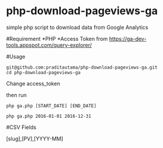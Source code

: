 # php-download-pageviews-ga

simple php script to download data from Google Analytics

#Requirement
*PHP
*Access Token from https://ga-dev-tools.appspot.com/query-explorer/

#Usage

```
git@github.com:praditautama/php-download-pageviews-ga.git
cd php-download-pageviews-ga
```

Change access_token

then run
```
php ga.php [START_DATE] [END_DATE]
```

```
php ga.php 2016-01-01 2016-12-31
```

#CSV Fields

[slug],[PV],[YYYY-MM]
